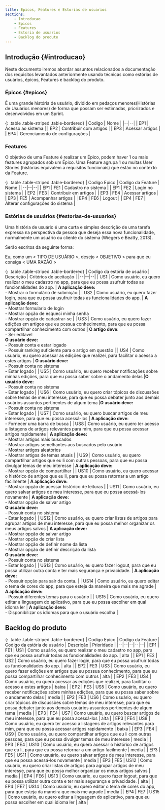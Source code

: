 ```yaml
---
title: Epicos, Features e Estorias de usuarios
sections:
    - Introducao
    - Epicos
    - Features
    - Estoria de usuarios
    - Backlog do produto
---
```


## Introdução {#introducao}

Neste documento iremos abordar assuntos relacionados a documentação dos requisitos levantados anteriormente usando técnicas como estórias de usuários, épicos, 
Features e backlog do produto.

### Épicos {#epicos}
É uma grande história de usuário, dividido em pedaços menores(Histórias de Usuários menores) de forma que possam ser estimadas, priorizados e desenvolvidos em um Sprint.

<div class="table-responsive">

{: .table .table-striped .table-bordered}
| Codigo | Nome |
|--|--|
| EP1 | Acesso ao sistema |
| EP2 | Contribuir com artigos |
| EP3 | Acessar artigos |
| EP4 | Gerenciamento de configurações |

</div>

### Features
O objetivo de uma Feature é realizar um Épico, podem haver 1 ou mais features agrupados sob um Épico. Uma Feature agrupa 1 ou muitas User Stories (histórias equivalem a requisitos funcionais) que estão no contexto da Feature.

<div class="table-responsive">

{: .table .table-striped .table-bordered}
| Codigo Epico | Codigo da Feature | Nome |
|--|--|--|
| EP1 | FE1 | Cadastro no sistema |
| EP1 | FE2 | Login no sistema |
| EP2 | FE3 | Contribuir em artigos |
| EP3 | FE4 | Acessar artigos |
| EP3 | FE5 | Acompanhar artigos |
| EP4 | FE6 | Logout |
| EP4 | FE7 | Alterar configurações do sistema |

</div>

### Estórias de usuários {#estorias-de-usuarios}

Uma história de usuário é uma curta e simples descrição de uma tarefa expressa na perspectiva da pessoa que deseja essa nova funcionalidade, normalmente um usuário ou cliente do sistema (Wiegers e Beatty, 2013).

Serão escritos da seguinte forma:

Eu, como um < TIPO DE USUÁRIO >, desejo < OBJETIVO > para que eu consiga < UMA RAZÃO >

<div class="table-responsive">

{: .table .table-striped .table-bordered}
| Codigo da estória de usuário | Descrição | Critérios de aceitação |
|--|--|--|
| US1 | Como usuário, eu quero realizar o meu cadastro no app, para que eu possa usufruir todas as funcionalidades do app. | **A aplicação deve:**<br>- Mostrar o formulário de submição |
| US2 | Como usuário, eu quero fazer login, para que eu possa usufruir todas as funcionalidades do app. | **A aplicação deve:**<br>- Mostrar formulario de login<br>- Mostrar opção de esqueci minha senha<br>- Mostrar opção de cadastrar-se |
| US3 | Como usuário, eu quero fazer edições em artigos que eu possua conhecimento, para que eu possa compartilhar conhecimento com outros | **O artigo deve:**<br>- Ser editavel<br>**O usuário deve:**<br>- Possuir conta e estar logado<br>- Possuir ranking suficiente para o artigo em questão |
| US4 | Como usuário, eu quero acessar as edições que realizei, para facilitar o acesso a estes artigos | **O usuário deve:**<br>- Possuir conta no sistema<br>- Estar logado |
| US5 | Como usuário, eu quero receber notificações sobre minhas edições, para que eu possa saber sobre o andamento delas |**O usuário deve:**<br>- Possuir conta no sistema<br>- Estar logado |
| US6 | Como usuário, eu quero criar tópicos de discussões sobre temas de meu interesse, para que eu possa debater junto aos demais usuários assuntos pertinentes de algum tema |**O usuário deve:**<br>- Possuir conta no sistema<br>- Estar logado |
| US7 | Como usuário, eu quero buscar artigos de meu interesse, para que eu possa acessá-los | **A aplicação deve:**<br>- Fornecer uma barra de busca |
| US8 | Como usuário, eu quero ter acesso a listagens de artigos relevantes para mim, para que eu possa acessar artigos rapidamente | **A aplicação deve:**<br>- Mostrar artigos mais buscados<br>- Mostrar artigos semelhantes aos buscados pelo usuário<br>- Mostrar artigos aleatórios<br>- Mostrar artigos de temas atuais |
| US9 | Como usuário, eu quero compartilhar artigos que eu li com outras pessoas, para que eu possa divulgar temas de meu interesse | **A aplicação deve:**<br>- Mostrar opção de compartilhar |
| US10 | Como usuário, eu quero acessar o histórico de artigos que eu li, para que eu possa retornar a um artigo facilmente | **A aplicação deve:**<br>- Mostrar opção de acessar histórico de leituras |
| US11 | Como usuário, eu quero salvar artigos de meu interesse, para que eu possa acessá-los novamente | **A aplicação deve:**<br>- Mostrar opção de salvar artigo<br>**O usuário deve:**<br>- Possuir conta no sistema<br>- Estar logado |
| US12 | Como usuário, eu quero criar listas de artigos para agrupar artigos de meu interesse, para que eu possa melhor organizar os meus artigos salvos |  **A aplicação deve:**<br>- Mostrar opção de salvar artigo<br>- Mostrar opção de criar lista<br>- Mostrar opção de definir nome da lista<br>- Mostrar opção de definir descrição da lista<br>**O usuário deve:**<br>- Possuir conta no sistema<br>- Estar logado |
| US13 | Como usuário, eu quero fazer logout, para que eu possa utilizar outra conta e ter mais segurança e privacidade. | **A aplicação deve:**<br>- Possuir opção para sair da conta. |
| US14 | Como usuário, eu quero editar o tema de cores do app, para que esteja da maneira que mais me agrade | **A aplicação deve:**<br>- Possuir diferentes temas para o usuário |
| US15 | Como usuário, eu quero editar a linguagem do aplicativo, para que eu possa escolher em qual idioma ler | **A aplicação deve:**<br>- Disponibilizar os idiomas para que o usuário escolha |

</div>

## Backlog do produto

<div class="table-responsive">

{: .table .table-striped .table-bordered}
| Codigo Epico | Codigo da Feature | Codigo da estória de usuário | Descrição | Prioridade |
|--|--|--|--|--|
| EP1 | FE1 | US1 | Como usuário, eu quero realizar o meu cadastro no app, para que eu possa usufruir todas as funcionalidades do app. | alta |
| EP1 | FE2 | US2 | Como usuário, eu quero fazer login, para que eu possa usufruir todas as funcionalidades do app. | alta |
| EP2 | FE3 | US3 | Como usuário, eu quero fazer edições em artigos que eu possua conhecimento, para que eu possa compartilhar conhecimento com outros | alta |
| EP2 | FE3 | US4 | Como usuário, eu quero acessar as edições que realizei, para facilitar o acesso a estes artigos | baixa |
| EP2 | FE3 | US5 | Como usuário, eu quero receber notificações sobre minhas edições, para que eu possa saber sobre o andamento delas | media |
| EP2 | FE3 | US6 | Como usuário, eu quero criar tópicos de discussões sobre temas de meu interesse, para que eu possa debater junto aos demais usuários assuntos pertinentes de algum tema | media |
| EP3 | FE4 | US7 | Como usuário, eu quero buscar artigos de meu interesse, para que eu possa acessá-los | alta |
| EP3 | FE4 | US8 | Como usuário, eu quero ter acesso a listagens de artigos relevantes para mim, para que eu possa acessar artigos rapidamente | baixa |
| EP3 | FE4 | US9 | Como usuário, eu quero compartilhar artigos que eu li com outras pessoas, para que eu possa divulgar temas de meu interesse | media |
| EP3 | FE4 | US10 | Como usuário, eu quero acessar o histórico de artigos que eu li, para que eu possa retornar a um artigo facilmente | media |
| EP3 | FE5 | US11 | Como usuário, eu quero salvar artigos de meu interesse, para que eu possa acessá-los novamente | media |
| EP3 | FE5 | US12 | Como usuário, eu quero criar listas de artigos para agrupar artigos de meu interesse, para que eu possa melhor organizar os meus artigos salvos | media |
| EP4 | FE6 | US13 | Como usuário, eu quero fazer logout, para que eu possa utilizar outra conta e ter mais segurança e privacidade. | alta |
| EP4 | FE7 | US14 | Como usuário, eu quero editar o tema de cores do app, para que esteja da maneira que mais me agrade | media |
| EP4 | FE7 | US15 | Como usuário, eu quero editar a linguagem do aplicativo, para que eu possa escolher em qual idioma ler | alta |

</div>

